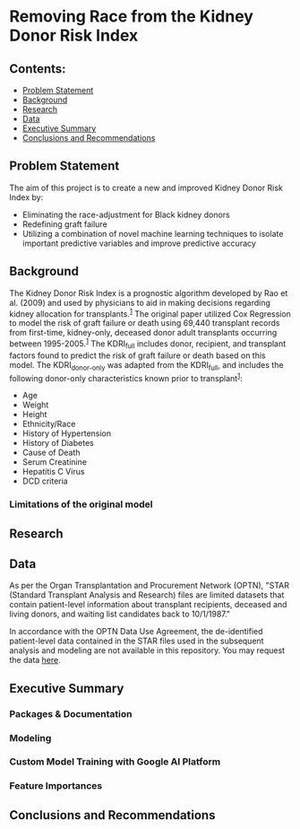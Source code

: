 # Removing Race from the Kidney Donor Risk Index

 ## Contents:

- [Problem Statement](#Problem-Statement)  
- [Background](#Background)
- [Research](#Research)
- [Data](#Data)
- [Executive Summary](#Executive-Summary)
- [Conclusions and Recommendations](#Conclusions-and-Recommendations)



## Problem Statement

The aim of this project is to create a new and improved Kidney Donor Risk Index by:
 - Eliminating the race-adjustment for Black kidney donors
 - Redefining graft failure
 - Utilizing a combination of novel machine learning techniques to isolate important predictive variables and improve predictive accuracy



## Background
The Kidney Donor Risk Index is a prognostic algorithm developed by Rao et al. (2009) and used by physicians to aid in making decisions regarding kidney allocation for transplants.<sup>[1](https://journals.lww.com/transplantjournal/Fulltext/2009/07270/A_Comprehensive_Risk_Quantification_Score_for.13.aspx)</sup> The original paper utilized Cox Regression to model the risk of graft failure or death using 69,440 transplant records from first-time, kidney-only, deceased donor adult transplants occurring between 1995-2005.<sup>[1](https://journals.lww.com/transplantjournal/Fulltext/2009/07270/A_Comprehensive_Risk_Quantification_Score_for.13.aspx)</sup> The KDRI<sub>full</sub> includes donor, recipient, and transplant factors found to predict the risk of graft failure or death based on this model. The KDRI<sub>donor-only</sub> was adapted from the KDRI<sub>full</sub>, and includes the following donor-only characteristics known prior to transplant<sup>[1](https://journals.lww.com/transplantjournal/Fulltext/2009/07270/A_Comprehensive_Risk_Quantification_Score_for.13.aspx)</sup>:
- Age
- Weight
- Height
- Ethnicity/Race
- History of Hypertension
- History of Diabetes
- Cause of Death
- Serum Creatinine
- Hepatitis C Virus
- DCD criteria

### Limitations of the original model






## Research



## Data

As per the Organ Transplantation and Procurement Network (OPTN), "STAR (Standard Transplant Analysis and Research) files are limited datasets that contain patient-level information about transplant recipients, deceased and living donors, and waiting list candidates back to 10/1/1987." 

In accordance with the OPTN Data Use Agreement, the de-identified patient-level data contained in the STAR files used in the subsequent analysis and modeling are not available in this repository. You may request the data [here](https://optn.transplant.hrsa.gov/data/request-data/data-request-instructions/).






## Executive Summary

### Packages & Documentation

### Modeling


### Custom Model Training with Google AI Platform


### Feature Importances






## Conclusions and Recommendations
